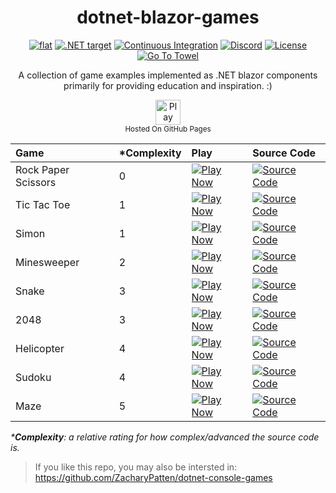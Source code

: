 <h1 align="center">
	dotnet-blazor-games
</h1>

<p align="center">
	<a href="https://github.com/ZacharyPatten/dotnet-blazor-games" alt="GitHub repo"><img alt="flat" src="https://img.shields.io/badge/github-repo-black?logo=github&amp;style=flat"></a>
	<a href="https://dotnet.microsoft.com/download" alt=".NET target"><img alt=".NET target" src="https://img.shields.io/badge/dynamic/xml?color=512bd4&label=target&query=%2F%2FTargetFramework%5B1%5D&url=https%3A%2F%2Fraw.githubusercontent.com%2FZacharyPatten%2Fdotnet-blazor-games%2Fmain%2Fdotnet-blazor-games%2Fdotnet-blazor-games.csproj&logo=.net" title="Go To .NET Download"></a>
	<a href="https://github.com/ZacharyPatten/dotnet-blazor-games/actions" alt="Continuous Integration"><img src="https://github.com/ZacharyPatten/dotnet-blazor-games/workflows/Continuous%20Integration/badge.svg" title="Go To Action" alt="Continuous Integration"></a>
	<a href="https://discord.gg/4XbQbwF" alt="Discord"><img src="https://img.shields.io/discord/557244925712924684?logo=discord&logoColor=ffffff&color=7389D8" title="Go To Discord Server" alt="Discord"/></a>
	<a href="https://github.com/ZacharyPatten/dotnet-blazor-games/blob/main/LICENSE" alt="License"><img src="https://img.shields.io/badge/license-MIT-green.svg" title="Go To License" alt="License"/></a>
	<a href="https://github.com/ZacharyPatten/Towel"><img src="https://github.com/ZacharyPatten/Towel/blob/main/.github/Resources/UsingTowel.svg?raw=true" title="Go To Towel"></a>
</p>

<p align="center">
	A collection of game examples implemented as .NET blazor components primarily for providing education and inspiration. :)
</p>

<p align="center">
	<a href="https://zacharypatten.github.io/dotnet-blazor-games" alt="Play Now">
		<img height="40"src="https://img.shields.io/badge/Play-Now-gray?style=flat-square&logo=github" title="Play Now" alt="Play Now"/>
	</a>
	<br />
	<sub>Hosted On GitHub Pages</sub>
</p>

|Game|\*Complexity|Play|Source Code|
|:-|:-|:-|:-|
| Rock Paper Scissors | 0 | <a href="https://zacharypatten.github.io/dotnet-blazor-games/rockpaperscissors" alt="Play Now"><img src="https://img.shields.io/badge/Play-Now-gray?style=flat-square&logo=github" title="Play Now" alt="Play Now"/></a> | <a href="https://github.com/ZacharyPatten/dotnet-blazor-games/blob/main/dotnet-blazor-games/Pages/Rock_Paper_Scissors.razor" alt="Source Code"><img src="https://img.shields.io/badge/Source-Code-gray?style=flat-square&logo=github" title="Source Code" alt="Source Code"/></a> |
| Tic Tac Toe | 1 | <a href="https://zacharypatten.github.io/dotnet-blazor-games/tictactoe" alt="Play Now"><img src="https://img.shields.io/badge/Play-Now-gray?style=flat-square&logo=github" title="Play Now" alt="Play Now"/></a> | <a href="https://github.com/ZacharyPatten/dotnet-blazor-games/blob/main/dotnet-blazor-games/Pages/Tic_Tac_Toe.razor" alt="Source Code"><img src="https://img.shields.io/badge/Source-Code-gray?style=flat-square&logo=github" title="Source Code" alt="Source Code"/></a> |
| Simon | 1 | <a href="https://zacharypatten.github.io/dotnet-blazor-games/simon" alt="Play Now"><img src="https://img.shields.io/badge/Play-Now-gray?style=flat-square&logo=github" title="Play Now" alt="Play Now"/></a> | <a href="https://github.com/ZacharyPatten/dotnet-blazor-games/blob/main/dotnet-blazor-games/Pages/Simon.razor" alt="Source Code"><img src="https://img.shields.io/badge/Source-Code-gray?style=flat-square&logo=github" title="Source Code" alt="Source Code"/></a> |
| Minesweeper | 2 | <a href="https://zacharypatten.github.io/dotnet-blazor-games/minesweeper" alt="Play Now"><img src="https://img.shields.io/badge/Play-Now-gray?style=flat-square&logo=github" title="Play Now" alt="Play Now"/></a> | <a href="https://github.com/ZacharyPatten/dotnet-blazor-games/blob/main/dotnet-blazor-games/Pages/Minesweeper.razor" alt="Source Code"><img src="https://img.shields.io/badge/Source-Code-gray?style=flat-square&logo=github" title="Source Code" alt="Source Code"/></a> |
| Snake | 3 | <a href="https://zacharypatten.github.io/dotnet-blazor-games/Snake" alt="Play Now"><img src="https://img.shields.io/badge/Play-Now-gray?style=flat-square&logo=github" title="Play Now" alt="Play Now"/></a> | <a href="https://github.com/ZacharyPatten/dotnet-blazor-games/blob/main/dotnet-blazor-games/Pages/Snake.razor" alt="Source Code"><img src="https://img.shields.io/badge/Source-Code-gray?style=flat-square&logo=github" title="Source Code" alt="Source Code"/></a> |
| 2048 | 3 | <a href="https://zacharypatten.github.io/dotnet-blazor-games/2048" alt="Play Now"><img src="https://img.shields.io/badge/Play-Now-gray?style=flat-square&logo=github" title="Play Now" alt="Play Now"/></a> | <a href="https://github.com/ZacharyPatten/dotnet-blazor-games/blob/main/dotnet-blazor-games/Pages/_2048.razor" alt="Source Code"><img src="https://img.shields.io/badge/Source-Code-gray?style=flat-square&logo=github" title="Source Code" alt="Source Code"/></a> |
| Helicopter | 4 | <a href="https://zacharypatten.github.io/dotnet-blazor-games/Helicopter" alt="Play Now"><img src="https://img.shields.io/badge/Play-Now-gray?style=flat-square&logo=github" title="Play Now" alt="Play Now"/></a> | <a href="https://github.com/ZacharyPatten/dotnet-blazor-games/blob/main/dotnet-blazor-games/Pages/Helicopter.razor" alt="Source Code"><img src="https://img.shields.io/badge/Source-Code-gray?style=flat-square&logo=github" title="Source Code" alt="Source Code"/></a> |
| Sudoku | 4 | <a href="https://zacharypatten.github.io/dotnet-blazor-games/sudoku" alt="Play Now"><img src="https://img.shields.io/badge/Play-Now-gray?style=flat-square&logo=github" title="Play Now" alt="Play Now"/></a> | <a href="https://github.com/ZacharyPatten/dotnet-blazor-games/blob/main/dotnet-blazor-games/Pages/Sudoku.razor" alt="Source Code"><img src="https://img.shields.io/badge/Source-Code-gray?style=flat-square&logo=github" title="Source Code" alt="Source Code"/></a> |
| Maze | 5 | <a href="https://zacharypatten.github.io/dotnet-blazor-games/maze" alt="Play Now"><img src="https://img.shields.io/badge/Play-Now-gray?style=flat-square&logo=github" title="Play Now" alt="Play Now"/></a> | <a href="https://github.com/ZacharyPatten/dotnet-blazor-games/blob/main/dotnet-blazor-games/Pages/Maze.razor" alt="Source Code"><img src="https://img.shields.io/badge/Source-Code-gray?style=flat-square&logo=github" title="Source Code" alt="Source Code"/></a> |

_\***Complexity**: a relative rating for how complex/advanced the source code is._

> If you like this repo, you may also be intersted in:<br>
> https://github.com/ZacharyPatten/dotnet-console-games
